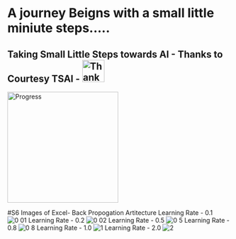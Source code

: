 # A journey Beigns with a small little miniute steps.....
## Taking Small Little Steps towards AI - Thanks to Courtesy TSAI - <img width="50" alt="Thank_you" src="https://github.com/padmanabh275/ERA1/assets/44230428/1b33dd38-a36f-4b9f-bf75-1491cf451c46">


<img width="250" alt="Progress" src="https://github.com/padmanabh275/ERA1/assets/44230428/73983d83-0a18-46ab-8678-08cc0f6b47ed">

#S6 Images of Excel- Back Propogation Artitecture 
         Learning Rate - 0.1
        ![0 01](https://github.com/padmanabh275/ERA1/assets/44230428/39fa5a3d-b1d4-4dbd-ac69-d19ac823402e)
        Learning Rate - 0.2
![0 02](https://github.com/padmanabh275/ERA1/assets/44230428/b23b617e-1a20-4256-a4f9-b806a927d154)
        Learning Rate - 0.5
![0 5](https://github.com/padmanabh275/ERA1/assets/44230428/8fcfb9f9-947a-4de7-abe4-e8a15e81569e)
        Learning Rate - 0.8
![0 8](https://github.com/padmanabh275/ERA1/assets/44230428/23490af4-4352-401d-a0f1-4442edb80a41)
        Learning Rate - 1.0
![1](https://github.com/padmanabh275/ERA1/assets/44230428/21f0cea3-6147-4d02-a21c-96b2f35eb853)
        Learning Rate - 2.0
![2](https://github.com/padmanabh275/ERA1/assets/44230428/2c93242a-9753-4e52-a9a3-114e58f825ca)

